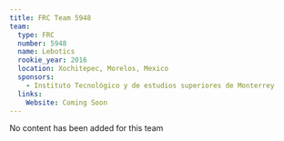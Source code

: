 ```yaml
---
title: FRC Team 5948
team:
  type: FRC
  number: 5948
  name: Lebotics
  rookie_year: 2016
  location: Xochitepec, Morelos, Mexico
  sponsors:
    - Instituto Tecnológico y de estudios superiores de Monterrey
  links:
    Website: Coming Soon
---
```

No content has been added for this team